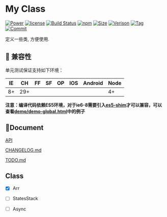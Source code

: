 # My Class

[![Power](https://img.shields.io/badge/Powered%20by-jslib%20pubsub-brightgreen.svg)](https://github.com/yanhaijing/jslib-base)
[![license](https://img.shields.io/badge/license-MIT-blue.svg)](https://github.com/PinghuaZhuang/class/blob/master/LICENSE)
[![Build Status](https://travis-ci.org/PinghuaZhuang/class.svg?branch=master)](https://travis-ci.org/PinghuaZhuang/class)
[![npm](https://img.shields.io/npm/v/zp-class.svg)](https://www.npmjs.com/package/zp-class)
[![Size](https://img.shields.io/github/languages/code-size/pinghuazhuang/class.svg)](https://github.com/PinghuaZhuang/class)
[![Verison](https://img.shields.io/github/package-json/v/pinghuazhuang/class.svg)](https://github.com/PinghuaZhuang/class/releases)
[![Tag](https://img.shields.io/github/tag/pinghuazhuang/class.svg)](https://github.com/PinghuaZhuang/class/tags)
[![Commit](https://img.shields.io/github/last-commit/pinghuazhuang/class.svg)](https://github.com/PinghuaZhuang/class/commits/master)

定义一些类, 方便使用.



## :pill: 兼容性
单元测试保证支持如下环境：

| IE   | CH   | FF   | SF   | OP   | IOS  | Android | Node |
| ---- | ---- | ---- | ---- | ---- | ---- | ------- | ---- |
| 8+   | 29+  |      |      |      |      |         | 4+   |

**注意：编译代码依赖ES5环境，对于ie6-8需要引入[es5-shim](http://github.com/es-shims/es5-shim/)才可以兼容，可以查看[demo/demo-global.html](./demo/demo-global.html)中的例子**



## :open_file_folder:Document

[API](https://github.com/PinghuaZhuang/class/blob/master/doc/api.md)

[CHANGELOG.md](https://github.com/PinghuaZhuang/class/blob/master/CHANGELOG.md)

[TODO.md](https://github.com/PinghuaZhuang/class/blob/master/doc/TODO.md)



## Class

- [x] Arr
- [ ] StatesStack
- [ ] Async



